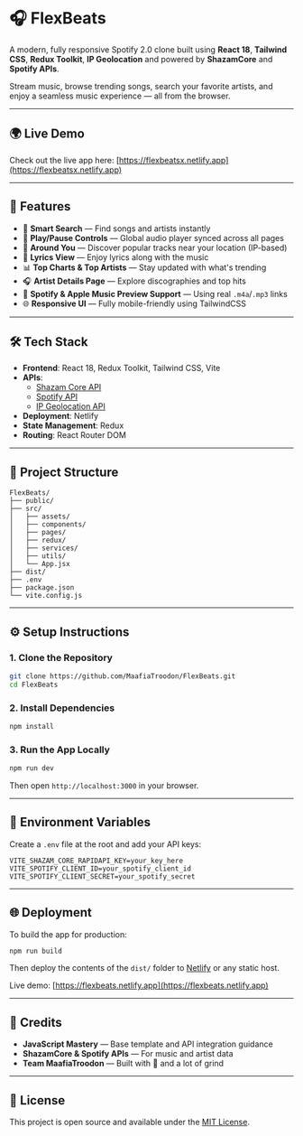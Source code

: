# 🎧 FlexBeats

A modern, fully responsive Spotify 2.0 clone built using **React 18**, **Tailwind CSS**, **Redux Toolkit**, **IP Geolocation** and powered by **ShazamCore** and **Spotify APIs**.

Stream music, browse trending songs, search your favorite artists, and enjoy a seamless music experience — all from the browser.

---

## 🌍 Live Demo

Check out the live app here: [https://flexbeatsx.netlify.app](https://flexbeatsx.netlify.app)

---

## 🚀 Features

- 🔎 **Smart Search** — Find songs and artists instantly  
- 🎵 **Play/Pause Controls** — Global audio player synced across all pages  
- 📍 **Around You** — Discover popular tracks near your location (IP-based)  
- 🎤 **Lyrics View** — Enjoy lyrics along with the music  
- 📊 **Top Charts & Top Artists** — Stay updated with what's trending  
- 🎧 **Artist Details Page** — Explore discographies and top hits  
- 🔗 **Spotify & Apple Music Preview Support** — Using real `.m4a`/`.mp3` links  
- 🌐 **Responsive UI** — Fully mobile-friendly using TailwindCSS  

---

## 🛠️ Tech Stack

- **Frontend**: React 18, Redux Toolkit, Tailwind CSS, Vite  
- **APIs**:  
  - [Shazam Core API](https://rapidapi.com/tipsters/api/shazam-core)  
  - [Spotify API](https://developer.spotify.com/documentation/web-api/)
  - [IP Geolocation API](https://ipgeolocation.io/ip-location-api.html)  
- **Deployment**: Netlify  
- **State Management**: Redux  
- **Routing**: React Router DOM  

---

## 📂 Project Structure

```
FlexBeats/
├── public/
├── src/
│   ├── assets/
│   ├── components/
│   ├── pages/
│   ├── redux/
│   ├── services/
│   ├── utils/
│   └── App.jsx
├── dist/
├── .env
├── package.json
└── vite.config.js
```

---

## ⚙️ Setup Instructions

### 1. Clone the Repository

```bash
git clone https://github.com/MaafiaTroodon/FlexBeats.git
cd FlexBeats
```

### 2. Install Dependencies

```bash
npm install
```

### 3. Run the App Locally

```bash
npm run dev
```

Then open `http://localhost:3000` in your browser.

---

## 🔐 Environment Variables

Create a `.env` file at the root and add your API keys:

```env
VITE_SHAZAM_CORE_RAPIDAPI_KEY=your_key_here
VITE_SPOTIFY_CLIENT_ID=your_spotify_client_id
VITE_SPOTIFY_CLIENT_SECRET=your_spotify_secret
```

---

## 🌐 Deployment

To build the app for production:

```bash
npm run build
```

Then deploy the contents of the `dist/` folder to [Netlify](https://netlify.com) or any static host.

Live demo: [https://flexbeats.netlify.app](https://flexbeats.netlify.app)

---

## 🙌 Credits

- **JavaScript Mastery** — Base template and API integration guidance  
- **ShazamCore & Spotify APIs** — For music and artist data  
- **Team MaafiaTroodon** — Built with 💙 and a lot of grind

---

## 📄 License

This project is open source and available under the [MIT License](LICENSE).
